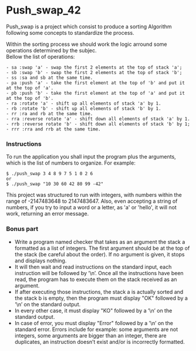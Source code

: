 # Push_swap_42

Push_swap is a project which consist to produce a sorting Algorithm following some concepts to standardize the process. <br>

Within the sorting process we should work the logic arround some operations determined by the subjec. <br>
Bellow the list of operations:
```
- sa :swap 'a' - swap the first 2 elements at the top of stack 'a';
- sb :swap 'b' - swap the first 2 elements at the top of stack 'b';
- ss :sa and sb at the same time.
- pa :push 'a' - take the first element at the top of 'b' and put it at the top of 'a'.
- pb :push 'b' - take the first element at the top of 'a' and put it at the top of 'b'.
- ra :rotate 'a' - shift up all elements of stack 'a' by 1.
- rb :rotate 'b' - shift up all elements of stack 'b' by 1.
- rr :ra and rb at the same time.
- rra :reverse rotate 'a' - shift down all elements of stack 'a' by 1.
- rrb :reverse rotate 'b' - shift down all elements of stack 'b' by 1;
- rrr :rra and rrb at the same time.
```

### Instructions
To run the application you shall input the program plus the arguments, which is the list of numbers to organize. For example:
```
$ ./push_swap 3 4 8 9 7 5 1 0 2 6
or
$ ./push_swap "10 30 60 42 80 99 -42"
```
This project was structured to run with integers, with numbers within the range of -2147483648 to 2147483647.
Also, even accepting a string of numbers, if you try to input a word or a letter, as 'a' or 'hello', it will not work, returning an error message.

### Bonus part
* Write a program named checker that takes as an argument the stack a formatted as a list of integers. The first argument should be at the top of the stack (be careful about the order). If no argument is given, it stops and displays nothing.
* It will then wait and read instructions on the standard input, each instruction will be followed by ’\n’. Once all the instructions have been read, the program has to execute them on the stack received as an argument.
* If after executing those instructions, the stack a is actually sorted and the stack b is empty, then the program must display "OK" followed by a ’\n’ on the standard output.
* In every other case, it must display "KO" followed by a ’\n’ on the standard output.
* In case of error, you must display "Error" followed by a ’\n’ on the standard error. Errors include for example: some arguments are not integers, some arguments are bigger than an integer, there are duplicates, an instruction doesn’t exist and/or is incorrectly formatted.
